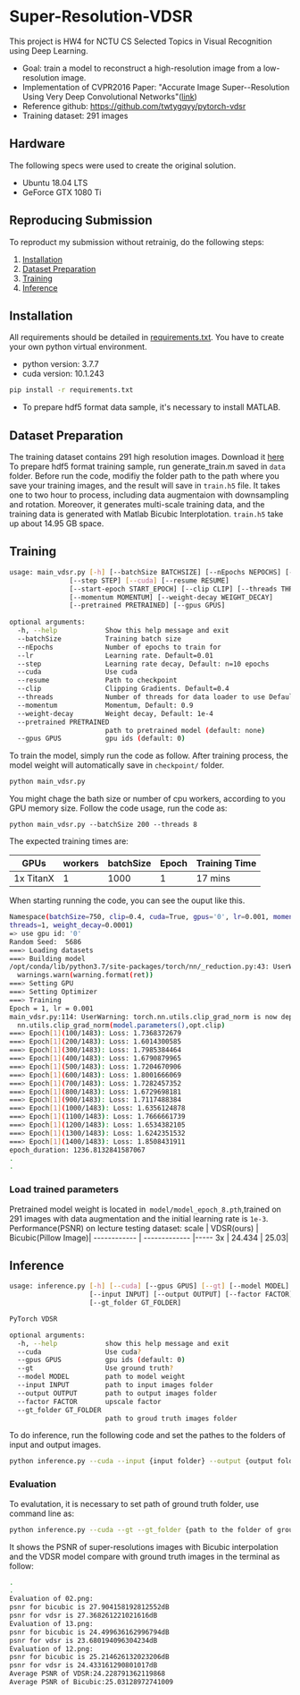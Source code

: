 # Super-Resolution-VDSR


This project is HW4 for NCTU CS Selected Topics in Visual Recognition using Deep Learning.

- Goal: train a model to reconstruct a high-resolution image from a low-resolution image.
- Implementation of CVPR2016 Paper: "Accurate Image Super--Resolution Using Very Deep Convolutional Networks"([link](https://cv.snu.ac.kr/research/VDSR/VDSR_CVPR2016.pdf))
- Reference github: https://github.com/twtygqyy/pytorch-vdsr
- Training dataset: 291 images
## Hardware
The following specs were used to create the original solution.
- Ubuntu 18.04 LTS
- GeForce GTX 1080 Ti

## Reproducing Submission
To reproduct my submission without retrainig, do the following steps:
1. [Installation](#installation)
2. [Dataset Preparation](#dataset-preparation)
3. [Training](#training)
4. [Inference](#inference)

## Installation
All requirements should be detailed in [requirements.txt](https://github.com/sweiichen/tiny-pascal-voc/blob/main/requirements.txt). 
You have to create your own python virtual environment.
- python version: 3.7.7 
- cuda version: 10.1.243


```bash 
pip install -r requirements.txt
```
- To prepare hdf5 format data sample, it's necessary to install MATLAB.

## Dataset Preparation
The training dataset contains 291 high resolution images. Download it [here](https://drive.google.com/file/d/1bIowNL2X6zqfnmfcxqX3oPh2GIR9lxnr/view?usp=sharing)
To prepare hdf5 format training sample, run generate_train.m saved in `data` folder.
Before run the code, modifiy the folder path to the path where you save your training images, and the result will save in `train.h5` file.
It takes one to two hour to process, including data augmentaion with downsampling and rotation. Moreover, it generates multi-scale training data, and the training data is generated with Matlab Bicubic Interplotation.
 `train.h5` take up about 14.95 GB space.


## Training

```bash
usage: main_vdsr.py [-h] [--batchSize BATCHSIZE] [--nEpochs NEPOCHS] [--lr LR]
               [--step STEP] [--cuda] [--resume RESUME]
               [--start-epoch START_EPOCH] [--clip CLIP] [--threads THREADS]
               [--momentum MOMENTUM] [--weight-decay WEIGHT_DECAY]
               [--pretrained PRETRAINED] [--gpus GPUS]
               
optional arguments:
  -h, --help            Show this help message and exit
  --batchSize           Training batch size
  --nEpochs             Number of epochs to train for
  --lr                  Learning rate. Default=0.01
  --step                Learning rate decay, Default: n=10 epochs
  --cuda                Use cuda
  --resume              Path to checkpoint
  --clip                Clipping Gradients. Default=0.4
  --threads             Number of threads for data loader to use Default=1
  --momentum            Momentum, Default: 0.9
  --weight-decay        Weight decay, Default: 1e-4
  --pretrained PRETRAINED
                        path to pretrained model (default: none)
  --gpus GPUS           gpu ids (default: 0)
```

To train the model, simply run the code as follow. After training process, the model weight will automatically save in `checkpoint/` folder.
```bash
python main_vdsr.py 
```

You might chage the bath size or number of cpu workers, according to you GPU memory size. Follow the code usage, run the code as:
```
python main_vdsr.py --batchSize 200 --threads 8
```

The expected training times are:

 GPUs  | workers| batchSize |Epoch | Training Time
------------ | ------------- | ------------- |--------------|--------
 1x TitanX   | 1 | 1000 |1 | 17 mins

 
 
When starting running the code, you can see the ouput like this.
```bash
Namespace(batchSize=750, clip=0.4, cuda=True, gpus='0', lr=0.001, momentum=0.9, nEpochs=25, pretrained='', resume='', start_epoch=1, step=10,
threads=1, weight_decay=0.0001)
=> use gpu id: '0'
Random Seed:  5686
===> Loading datasets
===> Building model
/opt/conda/lib/python3.7/site-packages/torch/nn/_reduction.py:43: UserWarning: size_average and reduce args will be deprecated, please use reduction='sum' instead.
  warnings.warn(warning.format(ret))
===> Setting GPU
===> Setting Optimizer
===> Training
Epoch = 1, lr = 0.001
main_vdsr.py:114: UserWarning: torch.nn.utils.clip_grad_norm is now deprecated in favor of torch.nn.utils.clip_grad_norm_.
  nn.utils.clip_grad_norm(model.parameters(),opt.clip)
===> Epoch[1](100/1483): Loss: 1.7368372679
===> Epoch[1](200/1483): Loss: 1.6014300585
===> Epoch[1](300/1483): Loss: 1.7985384464
===> Epoch[1](400/1483): Loss: 1.6790879965
===> Epoch[1](500/1483): Loss: 1.7204670906
===> Epoch[1](600/1483): Loss: 1.8001666069
===> Epoch[1](700/1483): Loss: 1.7282457352
===> Epoch[1](800/1483): Loss: 1.6729698181
===> Epoch[1](900/1483): Loss: 1.7117488384
===> Epoch[1](1000/1483): Loss: 1.6356124878
===> Epoch[1](1100/1483): Loss: 1.7666661739
===> Epoch[1](1200/1483): Loss: 1.6534382105
===> Epoch[1](1300/1483): Loss: 1.6242351532
===> Epoch[1](1400/1483): Loss: 1.8508431911
epoch_duration: 1236.8132841587067
.
.
```

### Load trained parameters
Pretrained model weight is located in` model/model_epoch_8.pth`,trained on 291 images with data augmentation and the initial learning rate is `1e-3`.
\
Performance(PSNR) on lecture testing dataset:
scale | VDSR(ours) | Bicubic(Pillow Image)|
------------ | ------------- |-----
 3x   | 24.434 | 25.03|
## Inference

```bash
usage: inference.py [-h] [--cuda] [--gpus GPUS] [--gt] [--model MODEL]
                    [--input INPUT] [--output OUTPUT] [--factor FACTOR]
                    [--gt_folder GT_FOLDER]

PyTorch VDSR

optional arguments:
  -h, --help            show this help message and exit
  --cuda                Use cuda?
  --gpus GPUS           gpu ids (default: 0)
  --gt                  Use ground truth?
  --model MODEL         path to model weight
  --input INPUT         path to input images folder
  --output OUTPUT       path to output images folder
  --factor FACTOR       upscale factor
  --gt_folder GT_FOLDER
                        path to groud truth images folder
```
To do inference, run the following code and set the pathes to the folders of  input and output images.
```bash
python inference.py --cuda --input {input folder} --output {output folder} --model {path to model weight}
```
### Evaluation

To evalutation, it is necessary to set path of ground truth folder, use command line as:
```bash
python inference.py --cuda --gt --gt_folder {path to the folder of ground truth images}--input {input folder} --output {output folder} --model {path to model weight} 
```
It shows the PSNR of super-resolutions images with Bicubic  interpolation and the VDSR model compare with ground truth images in the terminal as follow:
```bash
.
.
Evaluation of 02.png:
psnr for bicubic is 27.904158192812552dB
psnr for vdsr is 27.368261221021616dB
Evaluation of 13.png:
psnr for bicubic is 24.499636162996794dB
psnr for vdsr is 23.680194096304234dB
Evaluation of 12.png:
psnr for bicubic is 25.214626132023206dB
psnr for vdsr is 24.433161290801017dB
Average PSNR of VDSR:24.228791362119868
Average PSNR of Bicubic:25.03128972741009